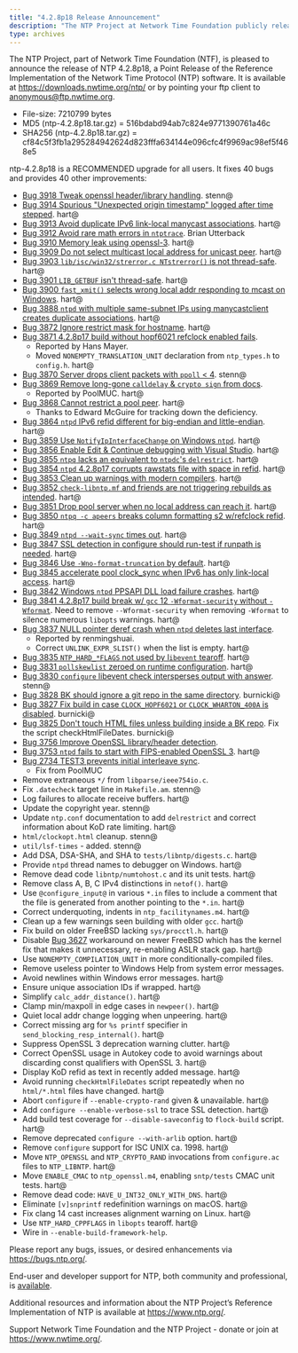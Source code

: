 ```yaml
---
title: "4.2.8p18 Release Announcement"
description: "The NTP Project at Network Time Foundation publicly released NTP 4.2.8p18 on May 25, 2024. This release fixes 40 bugs and provides 40 improvement."
type: archives
---
```


The NTP Project, part of Network Time Foundation (NTF), is pleased to announce the release of NTP 4.2.8p18, a Point Release of the Reference Implementation of the Network Time Protocol (NTP) software. It is available at  https://downloads.nwtime.org/ntp/ or by pointing your ftp client to anonymous@ftp.nwtime.org.

* File-size: 7210799 bytes
* MD5 (ntp-4.2.8p18.tar.gz) = 516bdabd94ab7c824e9771390761a46c
* SHA256 (ntp-4.2.8p18.tar.gz) = cf84c5f3fb1a295284942624d823fffa634144e096cfc4f9969ac98ef5f468e5

ntp-4.2.8p18 is a RECOMMENDED upgrade for all users. It fixes 40 bugs and provides 40 other improvements:

* [Bug 3918 Tweak openssl header/library handling](https://bugs.ntp.org/3918). stenn@
* [Bug 3914 Spurious "Unexpected origin timestamp" logged after time stepped](https://bugs.ntp.org/3914). hart@
* [Bug 3913 Avoid duplicate IPv6 link-local manycast associations](https://bugs.ntp.org/3913). hart@
* [Bug 3912 Avoid rare math errors in `ntptrace`](https://bugs.ntp.org/3912). Brian Utterback
* [Bug 3910 Memory leak using openssl-3](https://bugs.ntp.org/3910). hart@
* [Bug 3909 Do not select multicast local address for unicast peer](https://bugs.ntp.org/3909). hart@
* [Bug 3903 `lib/isc/win32/strerror.c NTstrerror()` is not thread-safe](https://bugs.ntp.org/3903). hart@
* [Bug 3901 `LIB_GETBUF` isn't thread-safe](https://bugs.ntp.org/3901). hart@
* [Bug 3900 `fast_xmit()` selects wrong local addr responding to mcast on Windows](https://bugs.ntp.org/3900). hart@
* [Bug 3888 `ntpd` with multiple same-subnet IPs using manycastclient creates duplicate associations](https://bugs.ntp.org/3888). hart@
* [Bug 3872 Ignore restrict mask for hostname](https://bugs.ntp.org/3872). hart@
* [Bug 3871 4.2.8p17 build without hopf6021 refclock enabled fails](https://bugs.ntp.org/3871).
  * Reported by Hans Mayer. 
  * Moved `NONEMPTY_TRANSLATION_UNIT` declaration from `ntp_types.h` to `config.h`. hart@
* [Bug 3870 Server drops client packets with `ppoll` < 4](https://bugs.ntp.org/3870). stenn@
* [Bug 3869 Remove long-gone `calldelay` & `crypto sign` from docs](https://bugs.ntp.org/3869).
  * Reported by PoolMUC. hart@
* [Bug 3868 Cannot restrict a pool peer](https://bugs.ntp.org/3868). hart@ 
  * Thanks to Edward McGuire for tracking down the deficiency.
* [Bug 3864 `ntpd` IPv6 refid different for big-endian and little-endian](https://bugs.ntp.org/3864). hart@
* [Bug 3859 Use `NotifyIpInterfaceChange` on Windows `ntpd`](https://bugs.ntp.org/3859). hart@
* [Bug 3856 Enable Edit & Continue debugging with Visual Studio](https://bugs.ntp.org/3856). hart@
* [Bug 3855 `ntpq` lacks an equivalent to `ntpdc`'s `delrestrict`](https://bugs.ntp.org/3855). hart@
* [Bug 3854 `ntpd` 4.2.8p17 corrupts rawstats file with space in refid](https://bugs.ntp.org/3854). hart@
* [Bug 3853 Clean up warnings with modern compilers](https://bugs.ntp.org/3853). hart@
* [Bug 3852 `check-libntp.mf` and friends are not triggering rebuilds as intended](https://bugs.ntp.org/3852). hart@
* [Bug 3851 Drop pool server when no local address can reach it](https://bugs.ntp.org/3851). hart@
* [Bug 3850 `ntpq -c apeers` breaks column formatting s2 w/refclock refid](https://bugs.ntp.org/3850). hart@
* [Bug 3849 `ntpd --wait-sync` times out](https://bugs.ntp.org/3849). hart@
* [Bug 3847 SSL detection in configure should run-test if runpath is needed](https://bugs.ntp.org/3847). hart@
* [Bug 3846 Use `-Wno-format-truncation` by default](https://bugs.ntp.org/3846). hart@
* [Bug 3845 accelerate pool clock_sync when IPv6 has only link-local access](https://bugs.ntp.org/3845). hart@
* [Bug 3842 Windows `ntpd` PPSAPI DLL load failure crashes](https://bugs.ntp.org/3842). hart@
* [Bug 3841 4.2.8p17 build break w/ `gcc` 12 `-Wformat-security` without `-Wformat`](https://bugs.ntp.org/3841). Need to remove `--Wformat-security` when removing `-Wformat` to silence numerous `libopts` warnings. hart@
* [Bug 3837 NULL pointer deref crash when `ntpd` deletes last interface](https://bugs.ntp.org/3837).
  * Reported by renmingshuai. 
  * Correct `UNLINK_EXPR_SLIST()` when the list is empty. hart@
* [Bug 3835 `NTP_HARD_*FLAGS` not used by l`ibevent` tearoff](https://bugs.ntp.org/3835). hart@
* [Bug 3831 `pollskewlist` zeroed on runtime configuration](https://bugs.ntp.org/3831). hart@
* [Bug 3830 `configure` libevent check intersperses output with answer](https://bugs.ntp.org/3830). stenn@
* [Bug 3828 BK should ignore a git repo in the same directory](https://bugs.ntp.org/3828). burnicki@
* [Bug 3827 Fix build in case `CLOCK_HOPF6021` or `CLOCK_WHARTON_400A` is disabled](https://bugs.ntp.org/3827). burnicki@
* [Bug 3825 Don't touch HTML files unless building inside a BK repo](https://bugs.ntp.org/3825). Fix the script checkHtmlFileDates. burnicki@
* [Bug 3756 Improve OpenSSL library/header detection](https://bugs.ntp.org/3756).
* [Bug 3753 `ntpd` fails to start with FIPS-enabled OpenSSL 3](https://bugs.ntp.org/3753). hart@
* [Bug 2734 TEST3 prevents initial interleave sync](https://bugs.ntp.org/2734).
  * Fix from PoolMUC
* Remove extraneous `*/` from `libparse/ieee754io.c`.
* Fix `.datecheck` target line in `Makefile.am`. stenn@
* Log failures to allocate receive buffers. hart@
* Update the copyright year. stenn@
* Update `ntp.conf` documentation to add `delrestrict` and correct information about KoD rate limiting. hart@
* `html/clockopt.html` cleanup. stenn@
* `util/lsf-times` - added. stenn@
* Add DSA, DSA-SHA, and SHA to `tests/libntp/digests.c`. hart@
* Provide `ntpd` thread names to debugger on Windows. hart@
* Remove dead code `libntp/numtohost.c` and its unit tests. hart@
* Remove class A, B, C IPv4 distinctions in `netof()`. hart@
* Use `@configure_input@` in various `*.in` files to include a comment that the file is generated from another pointing to the `*.in`. hart@
* Correct underquoting, indents in `ntp_facilitynames.m4`. hart@
* Clean up a few warnings seen building with older `gcc`. hart@
* Fix build on older FreeBSD lacking `sys/procctl.h`. hart@
* Disable [Bug 3627](https://bugs.ntp.org/3627) workaround on newer FreeBSD which has the kernel fix that makes it unnecessary, re-enabling ASLR stack gap. hart@
* Use `NONEMPTY_COMPILATION_UNIT` in more conditionally-compiled files.
* Remove useless pointer to Windows Help from system error messages.
* Avoid newlines within Windows error messages. hart@
* Ensure unique association IDs if wrapped. hart@
* Simplify `calc_addr_distance()`. hart@
* Clamp min/maxpoll in edge cases in `newpeer()`. hart@
* Quiet local addr change logging when unpeering. hart@
* Correct missing arg for `%s printf` specifier in `send_blocking_resp_internal()`. hart@
* Suppress OpenSSL 3 deprecation warning clutter. hart@
* Correct OpenSSL usage in Autokey code to avoid warnings about discarding const qualifiers with OpenSSL 3. hart@
* Display KoD refid as text in recently added message. hart@
* Avoid running `checkHtmlFileDates` script repeatedly when no `html/*.html` files have changed. hart@
* Abort `configure` if `--enable-crypto-rand` given & unavailable. hart@
* Add `configure --enable-verbose-ssl` to trace SSL detection. hart@
* Add build test coverage for `--disable-saveconfig` to `flock-build` script. hart@
* Remove deprecated `configure --with-arlib` option. hart@
* Remove `configure` support for ISC UNIX ca. 1998. hart@
* Move `NTP_OPENSSL` and `NTP_CRYPTO_RAND` invocations from `configure.ac` files to `NTP_LIBNTP`. hart@
* Move `ENABLE_CMAC` to `ntp_openssl.m4`, enabling `sntp/tests` CMAC unit tests. hart@
* Remove dead code: `HAVE_U_INT32_ONLY_WITH_DNS`. hart@
* Eliminate `[v]snprintf` redefinition warnings on macOS. hart@
* Fix clang 14 cast increases alignment warning on Linux. hart@
* Use `NTP_HARD_CPPFLAGS` in `libopts` tearoff. hart@
* Wire in `--enable-build-framework-help`.

Please report any bugs, issues, or desired enhancements via https://bugs.ntp.org/.

End-user and developer support for NTP, both community and professional, is [available](https://www.ntp.org/support/).

Additional resources and information about the NTP Project’s Reference Implementation of NTP is available at https://www.ntp.org/.

Support Network Time Foundation and the NTP Project - donate or join at https://www.nwtime.org/.
